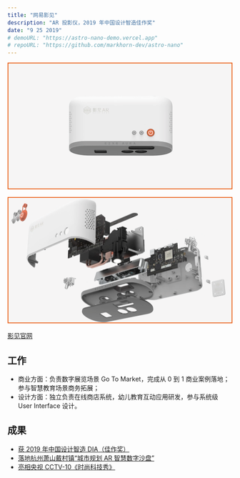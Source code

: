 ```yaml
---
title: "网易影见"
description: "AR 投影仪，2019 年中国设计智造佳作奖"
date: "9 25 2019"
# demoURL: "https://astro-nano-demo.vercel.app"
# repoURL: "https://github.com/markhorn-dev/astro-nano"
---
```


![Aura 正视图](./aura01.webp)

![Aura 爆炸图](./aura02.webp)

[影见官网](https://ar.163.com/yingjian)  

## 工作
- 商业方面：负责数字展览场景 Go To Market，完成从 0 到 1 商业案例落地；参与智慧教育场景商务拓展；
- 设计方面：独⽴负责在线商店系统，幼儿教育互动应用研发，参与系统级 User Interface 设计。

## 成果
- [获 2019 年中国设计智造 DIA（佳作奖）](https://www.di-award.org/collections/detail/483.html?page_size%3D1000%26page%3D1%26year%3D2019%26award_type%3D4%26award_group%3D1%26category_id%3D299)
- [落地杭州萧山戴村镇“城市规划 AR 智慧数字沙盘”](https://ar.163.com/news/detail?id=149&type=-1)
- [亮相央视 CCTV-10《时尚科技秀》](https://ar.163.com/news/detail?id=111&type=-1)
 
